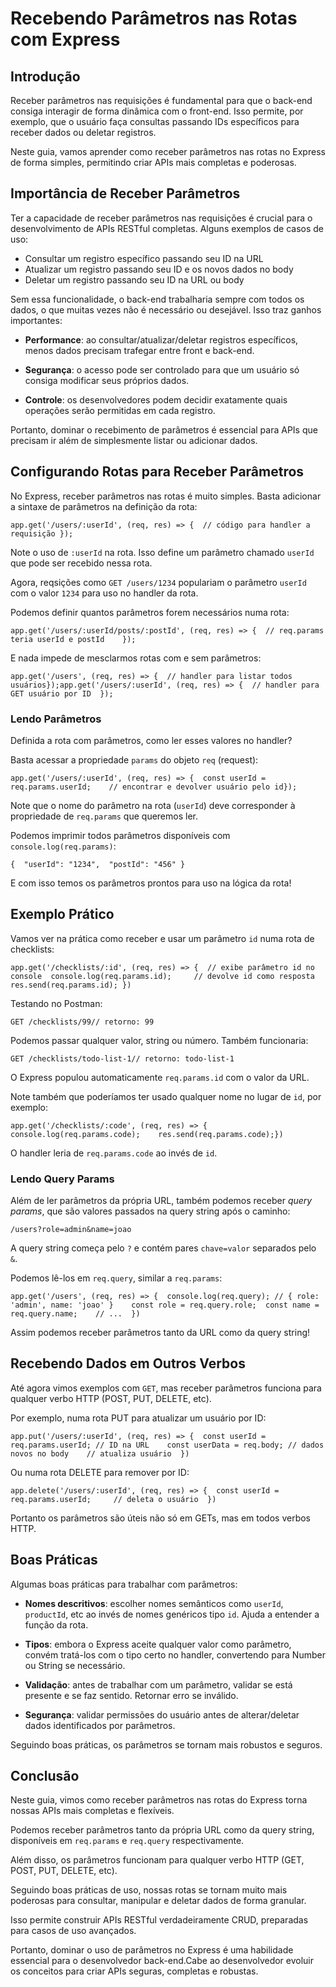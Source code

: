 <h1>Recebendo Parâmetros nas Rotas com Express</h1>

<h2>Introdução</h2>

<p>Receber parâmetros nas requisições é fundamental para que o back-end consiga interagir de forma dinâmica com o front-end. Isso permite, por exemplo, que o usuário faça consultas passando IDs específicos para receber dados ou deletar registros.</p>

<p>Neste guia, vamos aprender como receber parâmetros nas rotas no Express de forma simples, permitindo criar APIs mais completas e poderosas.</p>

<h2>Importância de Receber Parâmetros</h2>

<p>Ter a capacidade de receber parâmetros nas requisições é crucial para o desenvolvimento de APIs RESTful completas. Alguns exemplos de casos de uso:</p>

<ul>
    <li>Consultar um registro específico passando seu ID na URL</li>
    <li>Atualizar um registro passando seu ID e os novos dados no body</li>
    <li>Deletar um registro passando seu ID na URL ou body</li>
</ul>

<p>Sem essa funcionalidade, o back-end trabalharia sempre com todos os dados, o que muitas vezes não é necessário ou desejável. Isso traz ganhos importantes:</p>

<ul>
    <li><p><strong>Performance</strong>: ao consultar/atualizar/deletar registros específicos, menos dados precisam trafegar entre front e back-end.</p></li>
    <li><p><strong>Segurança</strong>: o acesso pode ser controlado para que um usuário só consiga modificar seus próprios dados.</p></li>
    <li><p><strong>Controle</strong>: os desenvolvedores podem decidir exatamente quais operações serão permitidas em cada registro.</p></li>
</ul>

<p>Portanto, dominar o recebimento de parâmetros é essencial para APIs que precisam ir além de simplesmente listar ou adicionar dados.</p>

<h2>Configurando Rotas para Receber Parâmetros</h2>

<p>No Express, receber parâmetros nas rotas é muito simples. Basta adicionar a sintaxe de parâmetros na definição da rota:</p>

<pre><code class="language-js">app.get('/users/:userId', (req, res) =&gt; {  // código para handler a requisição });</code></pre>

<p>Note o uso de <code>:userId</code> na rota. Isso define um parâmetro chamado <code>userId</code> que pode ser recebido nessa rota.</p>

<p>Agora, reqsições como <code>GET /users/1234</code> populariam o parâmetro <code>userId</code> com o valor <code>1234</code> para uso no handler da rota.</p>

<p>Podemos definir quantos parâmetros forem necessários numa rota:</p>

<pre><code class="language-js">app.get('/users/:userId/posts/:postId', (req, res) =&gt; {  // req.params teria userId e postId    });</code></pre>

<p>E nada impede de mesclarmos rotas com e sem parâmetros:</p>

<pre><code class="language-js">app.get('/users', (req, res) =&gt; {  // handler para listar todos usuários});app.get('/users/:userId', (req, res) =&gt; {  // handler para GET usuário por ID  });</code></pre>

<h3>Lendo Parâmetros</h3>

<p>Definida a rota com parâmetros, como ler esses valores no handler?</p>

<p>Basta acessar a propriedade <code>params</code> do objeto <code>req</code> (request):</p>

<pre><code class="language-js">app.get('/users/:userId', (req, res) =&gt; {  const userId = req.params.userId;    // encontrar e devolver usuário pelo id});</code></pre>

<p>Note que o nome do parâmetro na rota (<code>userId</code>) deve corresponder à propriedade de <code>req.params</code> que queremos ler.</p>

<p>Podemos imprimir todos parâmetros disponíveis com <code>console.log(req.params)</code>:</p>

<pre><code>{  &quot;userId&quot;: &quot;1234&quot;,  &quot;postId&quot;: &quot;456&quot; }</code></pre>

<p>E com isso temos os parâmetros prontos para uso na lógica da rota!</p>

<h2>Exemplo Prático</h2>

<p>Vamos ver na prática como receber e usar um parâmetro <code>id</code> numa rota de checklists:</p>

<pre><code class="language-js">app.get('/checklists/:id', (req, res) =&gt; {  // exibe parâmetro id no console  console.log(req.params.id);     // devolve id como resposta  res.send(req.params.id); })</code></pre>


<p>Testando no Postman:</p>

<pre><code>GET /checklists/99// retorno: 99</code></pre>

<p>Podemos passar qualquer valor, string ou número. Também funcionaria:</p>

<pre><code>GET /checklists/todo-list-1// retorno: todo-list-1</code></pre>

<p>O Express populou automaticamente <code>req.params.id</code> com o valor da URL.</p>

<p>Note também que poderíamos ter usado qualquer nome no lugar de <code>id</code>, por exemplo:</p>

<pre><code class="language-js">app.get('/checklists/:code', (req, res) =&gt; {  console.log(req.params.code);    res.send(req.params.code);})</code></pre>

<p>O handler leria de <code>req.params.code</code> ao invés de <code>id</code>.</p>

<h3>Lendo Query Params</h3>

<p>Além de ler parâmetros da própria URL, também podemos receber <em>query params</em>, que são valores passados na query string após o caminho:</p>

<pre><code>/users?role=admin&amp;name=joao</code></pre>

<p>A query string começa pelo <code>?</code> e contém pares <code>chave=valor</code> separados pelo <code>&amp;</code>.</p>

<p>Podemos lê-los em <code>req.query</code>, similar a <code>req.params</code>:</p>

<pre><code class="language-js">app.get('/users', (req, res) =&gt; {  console.log(req.query); // { role: 'admin', name: 'joao' }    const role = req.query.role;  const name = req.query.name;    // ...  })</code></pre>

<p>Assim podemos receber parâmetros tanto da URL como da query string!</p>

<h2>Recebendo Dados em Outros Verbos</h2>

<p>Até agora vimos exemplos com <code>GET</code>, mas receber parâmetros funciona para qualquer verbo HTTP (POST, PUT, DELETE, etc).</p>

<p>Por exemplo, numa rota PUT para atualizar um usuário por ID:</p>

<pre><code class="language-js">app.put('/users/:userId', (req, res) =&gt; {  const userId = req.params.userId; // ID na URL    const userData = req.body; // dados novos no body    // atualiza usuário  })</code></pre>

<p>Ou numa rota DELETE para remover por ID:</p>

<pre><code class="language-js">app.delete('/users/:userId', (req, res) =&gt; {  const userId = req.params.userId;     // deleta o usuário  })</code></pre>

<p>Portanto os parâmetros são úteis não só em GETs, mas em todos verbos HTTP.</p><h2>Boas Práticas</h2><p>Algumas boas práticas para trabalhar com parâmetros:</p>

<ul>
    <li><p><strong>Nomes descritivos</strong>: escolher nomes semânticos como <code>userId</code>, <code>productId</code>, etc ao invés de nomes genéricos tipo <code>id</code>. Ajuda a entender a função da rota.</p></li>
    <li><p><strong>Tipos</strong>: embora o Express aceite qualquer valor como parâmetro, convém tratá-los com o tipo certo no handler, convertendo para Number ou String se necessário.</p></li>
    <li><p><strong>Validação</strong>: antes de trabalhar com um parâmetro, validar se está presente e se faz sentido. Retornar erro se inválido.</p></li>
    <li><p><strong>Segurança</strong>: validar permissões do usuário antes de alterar/deletar dados identificados por parâmetros.</p></li>
</ul>

<p>Seguindo boas práticas, os parâmetros se tornam mais robustos e seguros.</p>

<h2>Conclusão</h2>

<p>Neste guia, vimos como receber parâmetros nas rotas do Express torna nossas APIs mais completas e flexíveis.</p>

<p>Podemos receber parâmetros tanto da própria URL como da query string, disponíveis em <code>req.params</code> e <code>req.query</code> respectivamente.</p>

<p>Além disso, os parâmetros funcionam para qualquer verbo HTTP (GET, POST, PUT, DELETE, etc).</p>

<p>Seguindo boas práticas de uso, nossas rotas se tornam muito mais poderosas para consultar, manipular e deletar dados de forma granular.</p>

<p>Isso permite construir APIs RESTful verdadeiramente CRUD, preparadas para casos de uso avançados.</p>

<p>Portanto, dominar o uso de parâmetros no Express é uma habilidade essencial para o desenvolvedor back-end.Cabe ao desenvolvedor evoluir os conceitos para criar APIs seguras, completas e robustas.</p>
